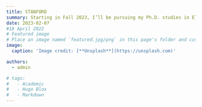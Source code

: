 ```yaml
---
title: STANFORD
summary: Starting in Fall 2023, I’ll be pursuing my Ph.D. studies in Electrical Engineering!
date: 2023-02-07
#18 April 2022
# Featured image
# Place an image named `featured.jpg/png` in this page's folder and customize its options here.
image:
  caption: 'Image credit: [**Unsplash**](https://unsplash.com)'

authors:
  - admin

# tags:
#   - Academic
#   - Hugo Blox
#   - Markdown
---
```

